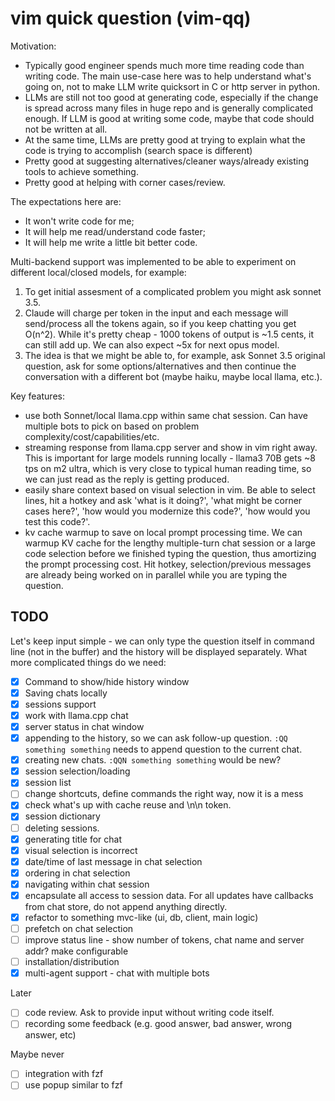 # vim quick question (vim-qq)

Motivation:
* Typically good engineer spends much more time reading code than writing code. The main use-case here was to help understand what's going on, not to make LLM write quicksort in C or http server in python.
* LLMs are still not too good at generating code, especially if the change is spread across many files in huge repo and is generally complicated enough. If LLM is good at writing some code, maybe that code should not be written at all.
* At the same time, LLMs are pretty good at trying to explain what the code is trying to accomplish (search space is different)
* Pretty good at suggesting alternatives/cleaner ways/already existing tools to achieve something.
* Pretty good at helping with corner cases/review.

The expectations here are:
* It won't write code for me;
* It will help me read/understand code faster;
* It will help me write a little bit better code.

Multi-backend support was implemented to be able to experiment on different local/closed models, for example:
1. To get initial assesment of a complicated problem you might ask sonnet 3.5. 
2. Claude will charge per token in the input and each message will send/process all the tokens again, so if you keep chatting you get O(n^2). While it's pretty cheap - 1000 tokens of output is ~1.5 cents, it can still add up. We can also expect ~5x for next opus model.
3. The idea is that we might be able to, for example, ask Sonnet 3.5 original question, ask for some options/alternatives and then continue the conversation with a different bot (maybe haiku, maybe local llama, etc.).

Key features:
* use both Sonnet/local llama.cpp within same chat session. Can have multiple bots to pick on based on problem complexity/cost/capabilities/etc.
* streaming response from llama.cpp server and show in vim right away. This is important for large models running locally - llama3 70B gets ~8 tps on m2 ultra, which is very close to typical human reading time, so we can just read as the reply is getting produced.
* easily share context based on visual selection in vim. Be able to select lines, hit a hotkey and ask 'what is it doing?', 'what might be corner cases here?', 'how would you modernize this code?', 'how would you test this code?'.
* kv cache warmup to save on local prompt processing time. We can warmup KV cache for the lengthy multiple-turn chat session or a large code selection before we finished typing the question, thus amortizing the prompt processing cost. Hit hotkey, selection/previous messages are already being worked on in parallel while you are typing the question.

## TODO

Let's keep input simple - we can only type the question itself in command line (not in the buffer) and the history will be displayed separately. What more complicated things do we need:
- [x] Command to show/hide history window
- [x] Saving chats locally
- [x] sessions support
- [x] work with llama.cpp chat
- [x] server status in chat window
- [x] appending to the history, so we can ask follow-up question. `:QQ something something` needs to append question to the current chat. 
- [x] creating new chats. `:QQN something something` would be new?
- [x] session selection/loading
- [x] session list
- [ ] change shortcuts, define commands the right way, now it is a mess
- [x] check what's up with cache reuse and \n\n token.
- [x] session dictionary
- [ ] deleting sessions.
- [x] generating title for chat
- [x] visual selection is incorrect
- [x] date/time of last message in chat selection
- [x] ordering in chat selection
- [x] navigating within chat session
- [x] encapsulate all access to session data. For all updates have callbacks from chat store, do not append anything directly.
- [x] refactor to something mvc-like (ui, db, client, main logic)
- [ ] prefetch on chat selection
- [ ] improve status line - show number of tokens, chat name and server addr? make configurable
- [ ] installation/distribution
- [x] multi-agent support - chat with multiple bots

Later
- [ ] code review. Ask to provide input without writing code itself. 
- [ ] recording some feedback (e.g. good answer, bad answer, wrong answer, etc)

Maybe never
- [ ] integration with fzf
- [ ] use popup similar to fzf
